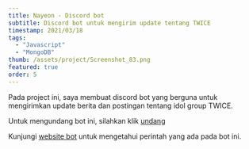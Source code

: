 ```yaml
---
title: Nayeon - Discord bot
subtitle: Discord bot untuk mengirim update tentang TWICE
timestamp: 2021/03/18
tags:
  - "Javascript"
  - "MongoDB"
thumb: /assets/project/Screenshot_83.png
featured: true
order: 5
---
```


Pada project ini, saya membuat discord bot yang berguna untuk mengirimkan update berita dan postingan tentang idol group TWICE.

Untuk mengundang bot ini, silahkan klik [undang](https://discord.com/api/oauth2/authorize?client_id=939369011773321336&permissions=139855326334&scope=bot%20applications.commands)

Kunjungi [website bot](https://bot.oncetwice.one/) untuk mengetahui perintah yang ada pada bot ini.
